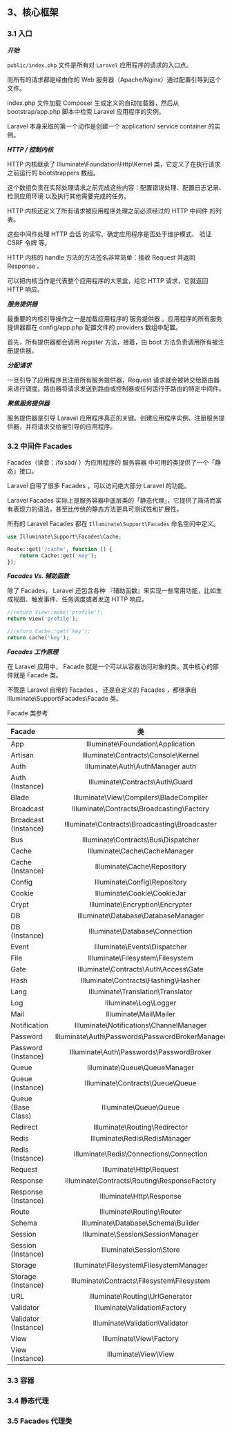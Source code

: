 ## 3、核心框架

### 3.1 入口

***开始***

`public/index.php` 文件是所有对 `Laravel` 应用程序的请求的入口点。

而所有的请求都是经由你的 Web 服务器（Apache/Nginx）通过配置引导到这个文件。

index.php 文件加载 Composer 生成定义的自动加载器，然后从 bootstrap/app.php 脚本中检索 Laravel 应用程序的实例。

Laravel 本身采取的第一个动作是创建一个 application/ service container 的实例。

***HTTP / 控制内核***

HTTP 内核继承了 Illuminate\Foundation\Http\Kernel 类，它定义了在执行请求之前运行的 bootstrappers 数组。

这个数组负责在实际处理请求之前完成这些内容：配置错误处理、配置日志记录、 检测应用环境 以及执行其他需要完成的任务。

HTTP 内核还定义了所有请求被应用程序处理之前必须经过的 HTTP 中间件 的列表。

这些中间件处理 HTTP 会话 的读写、确定应用程序是否处于维护模式、 验证 CSRF 令牌 等。

HTTP 内核的 handle 方法的方法签名非常简单：接收 Request 并返回 Response 。

可以把内核当作是代表整个应用程序的大黑盒，给它 HTTP 请求，它就返回 HTTP 响应。

***服务提供器***

最重要的内核引导操作之一是加载应用程序的 服务提供器 。应用程序的所有服务提供器都在 config/app.php 配置文件的 providers 数组中配置。

首先，所有提供器都会调用 register 方法，接着，由 boot 方法负责调用所有被注册提供器。

***分配请求***

一旦引导了应用程序且注册所有服务提供器，Request 请求就会被转交给路由器来进行调度。路由器将请求发送到路由或控制器或任何运行于路由的特定中间件。

***聚焦服务提供器***

服务提供器是引导 Laravel 应用程序真正的关键。创建应用程序实例、注册服务提供器，并将请求交给被引导的应用程序。

### 3.2 中间件 Facades

Facades（读音：/fəˈsäd/ ）为应用程序的 服务容器 中可用的类提供了一个「静态」接口。

Laravel 自带了很多 Facades ，可以访问绝大部分 Laravel 的功能。

Laravel Facades 实际上是服务容器中底层类的「静态代理」，它提供了简洁而富有表现力的语法，甚至比传统的静态方法更具可测试性和扩展性。

所有的 Laravel Facades 都在 `Illuminate\Support\Facades` 命名空间中定义。

```php
use Illuminate\Support\Facades\Cache;

Route::get('/cache', function () {
    return Cache::get('key');
});
```

***Facades Vs. 辅助函数***

除了 Facades， Laravel 还包含各种 『辅助函数』来实现一些常用功能，比如生成视图、触发事件、任务调度或者发送 HTTP 响应。 

```php
//return View::make('profile');
return view('profile');

//return Cache::get('key');
return cache('key');

```

***Facades 工作原理***

在 Laravel 应用中， Facade 就是一个可以从容器访问对象的类。其中核心的部件就是 Facade 类。 

不管是 Laravel 自带的 Facades ， 还是自定义的 Facades ，都继承自 Illuminate\Support\Facades\Facade 类。


Facade 类参考

| Facade	                | 类	                                               | 服务容器绑定           |
| :------------------------ | :-----------------------------------------------: | --------------------: |
| App	                    | Illuminate\Foundation\Application	                | app                   |
| Artisan	                | Illuminate\Contracts\Console\Kernel	            | artisan               |
| Auth	                    | Illuminate\Auth\AuthManager	auth                |                       |
| Auth (Instance)	        | Illuminate\Contracts\Auth\Guard	                | auth.driver           |
| Blade	                    | Illuminate\View\Compilers\BladeCompiler	        | blade.compiler        |
| Broadcast	                | Illuminate\Contracts\Broadcasting\Factory	        |                       |
| Broadcast (Instance)	    | Illuminate\Contracts\Broadcasting\Broadcaster     | 	                    |
| Bus	                    | Illuminate\Contracts\Bus\Dispatcher	            |                       |
| Cache	                    | Illuminate\Cache\CacheManager	                    | cache                 |
| Cache (Instance)	        | Illuminate\Cache\Repository	                    | cache.store           |
| Config	                | Illuminate\Config\Repository	                    | config                |
| Cookie	                | Illuminate\Cookie\CookieJar	                    | cookie                |
| Crypt	                    | Illuminate\Encryption\Encrypter	                | encrypter             |
| DB	                    | Illuminate\Database\DatabaseManager	            | db                    |
| DB (Instance)	            | Illuminate\Database\Connection	                | db.connection         |
| Event	                    | Illuminate\Events\Dispatcher	                    | events                |
| File	                    | Illuminate\Filesystem\Filesystem	                | files                 |
| Gate	                    | Illuminate\Contracts\Auth\Access\Gate	            |                       |
| Hash	                    | Illuminate\Contracts\Hashing\Hasher	            | hash                  |
| Lang	                    | Illuminate\Translation\Translator	                | translator            |
| Log	                    | Illuminate\Log\Logger	                            | log                   |
| Mail	                    | Illuminate\Mail\Mailer	                        | mailer                |
| Notification	            | Illuminate\Notifications\ChannelManager	        |                       |
| Password	                | Illuminate\Auth\Passwords\PasswordBrokerManager	| auth.password         |    
| Password (Instance)	    | Illuminate\Auth\Passwords\PasswordBroker	        | auth.password.broker  |
| Queue	                    | Illuminate\Queue\QueueManager	                    | queue                 |
| Queue (Instance)	        | Illuminate\Contracts\Queue\Queue	                | queue.connection      |    
| Queue (Base Class)	    | Illuminate\Queue\Queue	                        |                       |    
| Redirect	                | Illuminate\Routing\Redirector	                    | redirect              |
| Redis	                    | Illuminate\Redis\RedisManager	                    | redis                 |
| Redis (Instance)	        | Illuminate\Redis\Connections\Connection	        | redis.connection      |    
| Request	                | Illuminate\Http\Request	                        | request               |
| Response	                | Illuminate\Contracts\Routing\ResponseFactory	    |                       |    
| Response (Instance)	    | Illuminate\Http\Response	                        |                       |
| Route	                    | Illuminate\Routing\Router	                        | router                |
| Schema	                | Illuminate\Database\Schema\Builder	            |                       |
| Session	                | Illuminate\Session\SessionManager	                | session               |
| Session (Instance)	    | Illuminate\Session\Store	                        | session.store         |
| Storage	                | Illuminate\Filesystem\FilesystemManager	        | filesystem            |
| Storage (Instance)	    | Illuminate\Contracts\Filesystem\Filesystem	    | filesystem.disk       |
| URL	                    | Illuminate\Routing\UrlGenerator	                | url                   |
| Validator	                | Illuminate\Validation\Factory	                    | validator             |
| Validator (Instance)	    | Illuminate\Validation\Validator	                |                       |
| View	                    | Illuminate\View\Factory	                        | view                  |
| View (Instance)	        | Illuminate\View\View	                            |                       |



### 3.3 容器

### 3.4 静态代理

### 3.5 Facades 代理类
